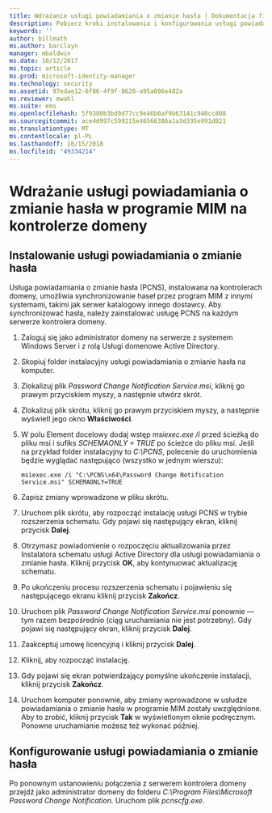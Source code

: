 ```yaml
---
title: Wdrażanie usługi powiadamiania o zmianie hasła | Dokumentacja firmy Microsoft
description: Pobierz kroki instalowania i konfigurowania usługi powiadamiania o zmianie hasła w programie MIM na własnym kontrolerze domeny.
keywords: ''
author: billmath
ms.author: barclayn
manager: mbaldwin
ms.date: 10/12/2017
ms.topic: article
ms.prod: microsoft-identity-manager
ms.technology: security
ms.assetid: 97edae12-6f86-4f9f-8620-a95a096e482a
ms.reviewer: mwahl
ms.suite: ems
ms.openlocfilehash: 5f9380b3bd9d77cc9e46b0af9b63141c940cc808
ms.sourcegitcommit: ace4d997c599215e46566386a1a3d335e991d821
ms.translationtype: MT
ms.contentlocale: pl-PL
ms.lasthandoff: 10/15/2018
ms.locfileid: "49334214"
---
```

# <a name="deploy-the-mim-password-change-notification-service-on-a-domain-controller"></a>Wdrażanie usługi powiadamiania o zmianie hasła w programie MIM na kontrolerze domeny

## <a name="install-the-password-change-notification-service"></a>Instalowanie usługi powiadamiania o zmianie hasła
Usługa powiadamiania o zmianie hasła (PCNS), instalowana na kontrolerach domeny, umożliwia synchronizowanie haseł przez program MIM z innymi systemami, takimi jak serwer katalogowy innego dostawcy. Aby synchronizować hasła, należy zainstalować usługę PCNS na każdym serwerze kontrolera domeny.

1.  Zaloguj się jako administrator domeny na serwerze z systemem Windows Server i z rolą Usługi domenowe Active Directory.

2.  Skopiuj folder instalacyjny usługi powiadamiania o zmianie hasła na komputer.

3.  Zlokalizuj plik *Password Change Notification Service.msi*, kliknij go prawym przyciskiem myszy, a następnie utwórz skrót.

4.  Zlokalizuj plik skrótu, kliknij go prawym przyciskiem myszy, a następnie wyświetl jego okno **Właściwości**.

5.  W polu Element docelowy dodaj wstęp *msiexec.exe /i* przed ścieżką do pliku msi i sufiks *SCHEMAONLY = TRUE* po ścieżce do pliku msi. Jeśli na przykład folder instalacyjny to *C:\PCNS*, polecenie do uruchomienia będzie wyglądać następująco (wszystko w jednym wierszu):

    ```
    msiexec.exe /i "C:\PCNS\x64\Password Change Notification Service.msi" SCHEMAONLY=TRUE
    ```

6.  Zapisz zmiany wprowadzone w pliku skrótu.

7.  Uruchom plik skrótu, aby rozpocząć instalację usługi PCNS w trybie rozszerzenia schematu. Gdy pojawi się następujący ekran, kliknij przycisk **Dalej**.

8.  Otrzymasz powiadomienie o rozpoczęciu aktualizowania przez Instalatora schematu usługi Active Directory dla usługi powiadamiania o zmianie hasła. Kliknij przycisk **OK**, aby kontynuować aktualizację schematu.

9. Po ukończeniu procesu rozszerzenia schematu i pojawieniu się następującego ekranu kliknij przycisk **Zakończ**.

10. Uruchom plik *Password Change Notification Service.msi* ponownie — tym razem bezpośrednio (ciąg uruchamiania nie jest potrzebny).  Gdy pojawi się następujący ekran, kliknij przycisk **Dalej**.

11. Zaakceptuj umowę licencyjną i kliknij przycisk **Dalej**.

12. Kliknij, aby rozpocząć instalację.

13. Gdy pojawi się ekran potwierdzający pomyślne ukończenie instalacji, kliknij przycisk **Zakończ**.

14. Uruchom komputer ponownie, aby zmiany wprowadzone w usłudze powiadamiania o zmianie hasła w programie MIM zostały uwzględnione. Aby to zrobić, kliknij przycisk **Tak** w wyświetlonym oknie podręcznym. Ponowne uruchamianie możesz też wykonać później.

## <a name="configuring-the-password-change-notification-service"></a>Konfigurowanie usługi powiadamiania o zmianie hasła
Po ponownym ustanowieniu połączenia z serwerem kontrolera domeny przejdź jako administrator domeny do folderu *C:\Program Files\Microsoft Password Change Notification.* Uruchom plik *pcnscfg.exe*.
